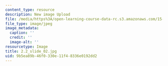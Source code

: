 ```yaml
---
content_type: resource
description: New image Upload
file: /media/https%3A/open-learning-course-data-rc.s3.amazonaws.com/15-s21-nuts-and-bolts-of-business-plans-january-iap-2014/9b5ea89b46f0330e11f48336e0192dd2_2.2_slide_02.jpg
file_type: image/jpeg
image_metadata:
  caption: ''
  credit: ''
  image-alt: ''
resourcetype: Image
title: 2.2_slide_02.jpg
uid: 9b5ea89b-46f0-330e-11f4-8336e0192dd2
---
```

